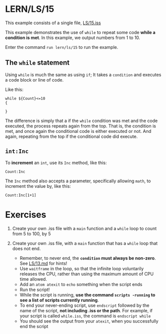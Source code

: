 # LERN/LS/15
This example consists of a single file, [LS/15.iss](15.iss)

This example demonstrates the use of ```while``` to repeat some code **while a condition is met**. In this example, we output numbers from 1 to 10.

Enter the command ```run lern/ls/15``` to run the example. 

## The ```while``` statement
Using ```while``` is much the same as using ```if```; It takes a ```condition``` and executes a code block or line of code.

Like this:
```
while ${Count}<=10
{

}
```

The difference is simply that a if the ```while``` condition was met and the code executed, the process repeats again from the top. That is, the condition is met, and once again the conditional code is either executed or not. And again, repeating from the top if the conditional code did execute.

## ```int:Inc```
To **increment** an ```int```, use its ```Inc``` method, like this:

```
Count:Inc
```

The ```Inc``` method also accepts a parameter, specifically allowing ```math```, to increment the value by, like this:

```
Count:Inc[1+1]
```


# Exercises
1. Create your own .iss file with a ```main``` function and a ```while``` loop to count from 5 to 100, by 5

2. Create your own .iss file, with a ```main``` function that has a ```while``` loop that does not end. 
   * Remember, to never end, the **```condition``` must always be non-zero**. See [LS/13.md](13.md) for hints!
   * Use ```waitframe``` in the loop, so that the infinite loop voluntarily releases the CPU, rather than using the maximum amount of CPU time allowed.
   * Add an ```atom atexit``` to ```echo``` something when the script ends
   * Run the script!
   * While the script is running, **use the command ```scripts -running``` to see a list of scripts currently running**.
   * To end your never-ending script, use ```endscript``` followed by the name of the script, **not including .iss or the path**. For example, if your script is called ```while.iss```, the command is ```endscript while```
   * You should see the output from your ```atexit```, when you successfully end the script 